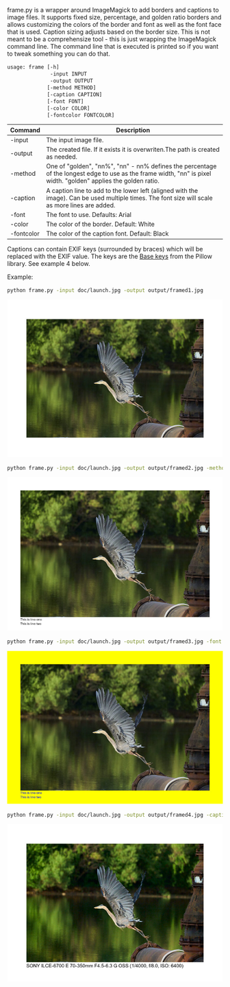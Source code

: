 frame.py is a wrapper around ImageMagick to add borders and captions to image files. It supports fixed size, percentage, and golden ratio borders and allows customizing the colors of the border and font as well as the font face that is used. Caption sizing adjusts based on the border size. This is not meant to be a comprehensize tool - this is just wrapping the ImageMagick command line. The command line that is executed is printed so if you want to tweak something you can do that.

```text
usage: frame [-h] 
              -input INPUT  
              -output OUTPUT 
             [-method METHOD]
             [-caption CAPTION] 
             [-font FONT] 
             [-color COLOR]
             [-fontcolor FONTCOLOR]
```

|Command|Description|
|-------|-----------|
|-input|The input image file.|
|-output|The created file. If it exists it is overwriten.The path is created as needed.|
|-method|One of "golden", "nn%", "nn" - nn% defines the percentage of the longest edge to use as the frame width, "nn" is pixel width. "golden" applies the golden ratio.|
|-caption|A caption line to add to the lower left (aligned with the image). Can be used multiple times. The font size will scale as more lines are added.|
|-font|The font to use. Defaults: Arial|
|-color|The color of the border. Default: White|
|-fontcolor|The color of the caption font. Default: Black|

Captions can contain EXIF keys (surrounded by braces) which will be replaced with the EXIF value.  The keys are the [Base keys](https://pillow.readthedocs.io/en/stable/_modules/PIL/ExifTags.html#Base) from the Pillow library. See example 4 below.

Example:

```sh
python frame.py -input doc/launch.jpg -output output/framed1.jpg
```

![alt text](doc/framed1.jpg "Example output")

```sh
python frame.py -input doc/launch.jpg -output output/framed2.jpg -method 7% -caption "This is line one" -caption "This is line two"
```

![alt text](doc/framed2.jpg "Example output")


```sh
python frame.py -input doc/launch.jpg -output output/framed3.jpg -font Helvetica -fontcolor Blue -color Yellow -method 7% -caption "This is line one" -caption "This is line two"
```
![alt text](doc/framed3.jpg "Example output")

```sh
python frame.py -input doc/launch.jpg -output output/framed4.jpg -caption "{Make} {Model} {LensModel} (1/{ExposureTime}, f/{FNumber}, ISO: {ISOSpeedRatings})" 
```
![alt text](doc/framed4.jpg "Example output")



